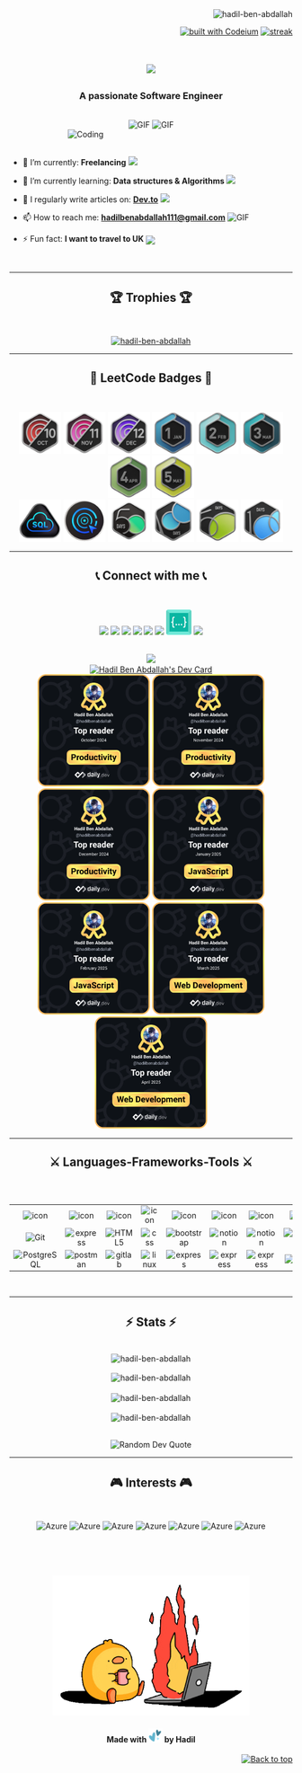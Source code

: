 <div align="right"> <a name="top"></a>
<img src="https://komarev.com/ghpvc/?username=hadil-ben-abdallah&label=Profile%20views&color=0e75b6&style=flat" alt="hadil-ben-abdallah" />
    
[![built with Codeium](https://codeium.com/badges/main)](https://codeium.com) 
[![streak](https://codeium.com/badges/v2/user/hadilbenabdallah/streak)](https://codeium.com/profile/hadilbenabdallah)
</div>

<h1 align="center">
    <img src="https://readme-typing-svg.herokuapp.com/?font=Righteous&size=35&center=true&vCenter=true&width=500&height=70&duration=4000&lines=Hello,+World!+👋🏻;+I'm+Hadil!;" />
</h1>

<h3 align="center">A passionate Software Engineer</h3>
<br/>

<div align="center">
  <img alt="GIF" height="90px" src="https://media.giphy.com/media/ln7z2eWriiQAllfVcn/giphy.gif" />
  <img alt="GIF" height="90px" src="https://media.giphy.com/media/eNAsjO55tPbgaor7ma/giphy.gif" />
</div>

<img align="right" alt="Coding" width="400" src="https://mir-s3-cdn-cf.behance.net/project_modules/hd/06f21a161921919.63cd7887d0a70.gif">
<br/>
<br/>

- 🔭 I’m currently: **Freelancing** <img src="https://github.com/TheDudeThatCode/TheDudeThatCode/blob/master/Assets/Developer.gif" width="45" />

- 🌱 I’m currently learning: **Data structures & Algorithms** <img src="https://media.giphy.com/media/WUlplcMpOCEmTGBtBW/giphy.gif" width="30">

- 📝 I regularly write articles on: **<a href="https://dev.to/hadil">Dev.to</a>** <img src = "https://media1.giphy.com/media/JZ40cnfnN11KycrvMF/giphy.gif?cid=ecf05e47a0n3gi1bfqntqmob8g9aid1oyj2wr3ds3mg700bl&rid=giphy.gif" width = '23' />

- 📫 How to reach me: **hadilbenabdallah111@gmail.com** <img alt="GIF" src="https://github.com/TheDudeThatCode/TheDudeThatCode/blob/master/Assets/hmm.gif" width="20" />

- ⚡ Fun fact: **I want to travel to UK** <img align ='center' src='https://media2.giphy.com/media/UQDSBzfyiBKvgFcSTw/giphy.gif?cid=ecf05e47p3cd513axbek3f56ti3jzizq8hincw20jauyyfyw&rid=giphy.gif' width ='29' />
<br/>
 <hr/>
<h2 align="center">🏆 Trophies 🏆</h2>
<br/>
<p align="center"> <a href="https://github.com/ryo-ma/github-profile-trophy"><img src="https://github-profile-trophy.vercel.app/?username=hadil-ben-abdallah&theme=darkhub&no-frame=true&title=Stars,Followers,Commits,Experience,PullRequest,Repositories&column=-1" alt="hadil-ben-abdallah" /></a> </p>
 <hr/>

 <h2 align="center">🥇 LeetCode Badges 🥇</h2>
<br/>
<p align="center"> 
    <a href="https://leetcode.com/u/hadilbenabdallah/"><img src="october.gif" alt="hadil-ben-abdallah" width="75" height="75"/></a>
    <a href="https://leetcode.com/u/hadilbenabdallah/"><img src="november.gif" alt="hadil-ben-abdallah" width="75" height="75"/></a>
    <a href="https://leetcode.com/u/hadilbenabdallah/"><img src="december.gif" alt="hadil-ben-abdallah" width="75" height="75"/></a>
    <a href="https://leetcode.com/u/hadilbenabdallah/"><img src="january.gif" alt="hadil-ben-abdallah" width="75" height="75"/></a>
    <a href="https://leetcode.com/u/hadilbenabdallah/"><img src="february.gif" alt="hadil-ben-abdallah" width="75" height="75"/></a>
    <a href="https://leetcode.com/u/hadilbenabdallah/"><img src="march.gif" alt="hadil-ben-abdallah" width="75" height="75"/></a>
    <a href="https://leetcode.com/u/hadilbenabdallah/"><img src="april.gif" alt="hadil-ben-abdallah" width="75" height="75"/></a>
    <a href="https://leetcode.com/u/hadilbenabdallah/"><img src="may.gif" alt="hadil-ben-abdallah" width="75" height="75"/></a>
    <br>
    <a href="https://leetcode.com/u/hadilbenabdallah/"><img src="SQL.gif" alt="hadil-ben-abdallah" width="75" height="75"/></a>
    <a href="https://leetcode.com/u/hadilbenabdallah/"><img src="LeetCode75.gif" alt="hadil-ben-abdallah" width="75" height="75"/></a>
    <a href="https://leetcode.com/u/hadilbenabdallah/"><img src="50days.gif" alt="hadil-ben-abdallah" width="75" height="75"/></a>
    <a href="https://leetcode.com/u/hadilbenabdallah/"><img src="100days.gif" alt="hadil-ben-abdallah" width="75" height="75"/></a>
    <a href="https://leetcode.com/u/hadilbenabdallah/"><img src="2550.gif" alt="hadil-ben-abdallah" width="75" height="75"/></a>
    <a href="https://leetcode.com/u/hadilbenabdallah/"><img src="100days25.gif" alt="hadil-ben-abdallah" width="75" height="75"/></a>
</p>
 <hr/>

<h2 align="center">📞 Connect with me 📞</h2>
<br/>
<p align="center">
<a href="https://codepen.io/hadil-ben-abdallah" target="blank"><img src="https://go-skill-icons.vercel.app/api/icons?i=codepen" height=45 withd=45 /></a>
<a href="https://dev.to/hadil" target="blank"><img src="https://go-skill-icons.vercel.app/api/icons?i=devto" height=45 withd=45 /></a>
<a href="https://app.daily.dev/hadilbenabdallah" target="blank"><img src="https://go-skill-icons.vercel.app/api/icons?i=dailydev" height=45 withd=45 /></a>
<a href="https://leetcode.com/u/hadilbenabdallah/" target="blank"><img src="https://go-skill-icons.vercel.app/api/icons?i=leetcode" height=45 withd=45 /></a>
<a href="https://linkedin.com/in/hadil-ben-abdallah" target="blank"><img src="https://go-skill-icons.vercel.app/api/icons?i=linkedin" height=45 withd=45 /></a>
<a href="https://twitter.com/hadilbnabdallah" target="blank"><img src="https://go-skill-icons.vercel.app/api/icons?i=twitter" height=45 withd=45 /></a>
<a href="https://codeium.com/profile/hadilbenabdallah" target="blank"><img src="codeium.png" height=45 withd=45 /></a>
<a href="https://github.com/Hadil-Ben-Abdallah" target="blank"><img src="https://go-skill-icons.vercel.app/api/icons?i=github" height=45 withd=45 /></a>
</p>
 <br/>
 <div align="center">
<a href="https://leetcode.com/u/hadilbenabdallah/" target="blank"><img src="https://leetcard.jacoblin.cool/hadilbenabdallah?theme=dark&ext=heatmap"/></a>
</div>
<div align="center">
<a href="https://app.daily.dev/hadilbenabdallah"><img src="https://api.daily.dev/devcards/v2/9pqnrpoJdg1CfgqIBuMCl.png?type=default&r=oy7" width="300" alt="Hadil Ben Abdallah's Dev Card"/></a>
    <br>
<a href="https://app.daily.dev/hadilbenabdallah"><img src="OctoberTopReaderBadge.png" width="200" alt="Hadil Ben Abdallah's Top Reader Badge"/></a>
<a href="https://app.daily.dev/hadilbenabdallah"><img src="NovemberTopReaderBadge.png" width="200" alt="Hadil Ben Abdallah's Top Reader Badge"/></a>
<a href="https://app.daily.dev/hadilbenabdallah"><img src="DecemberTopReaderBadge.png" width="200" alt="Hadil Ben Abdallah's Top Reader Badge"/></a>
<a href="https://app.daily.dev/hadilbenabdallah"><img src="JanuaryTopReaderBadge.png" width="200" alt="Hadil Ben Abdallah's Top Reader Badge"/></a>
<a href="https://app.daily.dev/hadilbenabdallah"><img src="FebruaryTopReaderBadge.png" width="200" alt="Hadil Ben Abdallah's Top Reader Badge"/></a>
<a href="https://app.daily.dev/hadilbenabdallah"><img src="MarchTopReaderBadge.png" width="200" alt="Hadil Ben Abdallah's Top Reader Badge"/></a>
<a href="https://app.daily.dev/hadilbenabdallah"><img src="AprilTopReaderBadge.png" width="200" alt="Hadil Ben Abdallah's Top Reader Badge"/></a>
</div>
 <hr/>
<h2 align="center">⚔ Languages-Frameworks-Tools ⚔</h2>
<br/>

<table>
<div style="display: flex; align-items: flex-start; align: center">
<table align="center">
  <tr>
    <td align="center" width="96">
        <img src="https://techstack-generator.vercel.app/react-icon.svg" alt="icon" width="40" height="40" />
    </td>
    <td align="center" width="96">
        <img src="https://techstack-generator.vercel.app/python-icon.svg" alt="icon" width="40" height="40" />
    </td>
    <td align="center" width="96">
        <img src="https://techstack-generator.vercel.app/js-icon.svg" alt="icon" width="40" height="40" />
    </td>
      <td align="center" width="96">
        <img src="https://techstack-generator.vercel.app/graphql-icon.svg" alt="icon" width="40" height="40" />
    </td>
    <td align="center" width="96">
        <img src="https://techstack-generator.vercel.app/mysql-icon.svg" alt="icon" width="40" height="40" />
    </td>
    <td align="center" width="96">
        <img src="https://techstack-generator.vercel.app/django-icon.svg" alt="icon" width="40" height="40" />
    </td>
    <td align="center" width="96">
        <img src="https://techstack-generator.vercel.app/github-icon.svg" alt="icon" width="40" height="40" />
    </td>
      <td align="center" width="96">
        <img src="https://techstack-generator.vercel.app/docker-icon.svg" alt="icon" width="40" height="40" />
    </td>
  </tr>
  <tr>    
<td align="center" width="96"> 
        <img src="https://user-images.githubusercontent.com/25181517/192108372-f71d70ac-7ae6-4c0d-8395-51d8870c2ef0.png" width="40" height="40" alt="Git" />
    </td>
     <td align="center" width="96">
        <img src="https://skillicons.dev/icons?i=bash" width="40" height="40" alt="express" />
    </td>
<td align="center"  width="96">
        <img src="https://skillicons.dev/icons?i=html" width="40" height="40" alt="HTML5" />
    </td>
<td align="center" width="96">
        <img src="https://skillicons.dev/icons?i=css" width="40" height="40" alt="css" />
    </td>
<td align="center"  width="96">
        <img src="https://skillicons.dev/icons?i=bootstrap" width="40" height="40" alt="bootstrap" />
    </td>
<td align="center"  width="96">
        <img src="https://skillicons.dev/icons?i=notion" width="40" height="40" alt="notion" />
    </td>
    <td align="center"  width="96">
        <img src="https://skillicons.dev/icons?i=vscode" width="40" height="40" alt="notion" />
    </td>
   <td align="center" width="96">
        <img src="https://skillicons.dev/icons?i=mongodb" width="40" height="40" alt="MongoDB" />
    </td>
  </tr>
 <tr>     
<td align="center" width="96">
        <img src="https://skillicons.dev/icons?i=postgres" width="40" height="40" alt="PostgreSQL" />
    </td>
<td align="center" width="96">
        <img src="https://skillicons.dev/icons?i=postman" width="40" height="40" alt="postman" />
    </td>
<td align="center" width="96">
        <img src="https://skillicons.dev/icons?i=gitlab" width="40" height="40" alt="gitlab" />
    </td>
<td align="center" width="96">
        <img src="https://skillicons.dev/icons?i=linux" width="40" height="40" alt="linux" />
    </td>
<td align="center" width="96">
        <img src="https://skillicons.dev/icons?i=express" width="40" height="40" alt="express" />
    </td>
<td align="center" width="96">
        <img src="https://skillicons.dev/icons?i=c" width="40" height="40" alt="express" />
    </td>
<td align="center" width="96">
        <img src="https://skillicons.dev/icons?i=next" width="40" height="40" alt="express" />
    </td>
    <td align="center" width="96">
        <img src="https://skillicons.dev/icons?i=nodejs" width="40" height="40" alt="Nodejs" />
     </td>
 </tr>
</table>
</table>

<br/>
 <hr/>
<h2 align="center">⚡ Stats ⚡</h2>
<br/>

<div align=center>
  <img align="center" src="https://github-readme-streak-stats.herokuapp.com/?user=hadil-ben-abdallah&&theme=react" alt="hadil-ben-abdallah" />
<br/> <br/>
   <img src="https://github-readme-activity-graph.vercel.app/graph?username=hadil-ben-abdallah&bg_color=20232a&color=f8d847&line=61dafb&point=87cbc5&area_color=a9fef7&title_color=ffffff&area=true" alt="hadil-ben-abdallah" />
<br>
<br>
    
  <img align="center" src="https://github-readme-stats.vercel.app/api?username=hadil-ben-abdallah&show_icons=true&locale=en&&theme=react" alt="hadil-ben-abdallah" />
  <br/><br/>
 <img align="center" src="https://github-readme-stats.vercel.app/api/top-langs?username=hadil-ben-abdallah&show_icons=true&locale=en&layout=compact&&theme=react" alt="hadil-ben-abdallah" />
</div>
<br/>
<p align="center">
  <img src="https://quotes-github-readme.vercel.app/api?type=horizontal&theme=radical" alt="Random Dev Quote" />
</p>

 <hr/>
<h2 align="center">🎮 Interests 🎮</h2>
<br/>
<p align="center">
<img src="https://raw.githubusercontent.com/jrohitofficial/jrohitofficial/master/Soccer%20Ball.webp" alt="Azure" width="40" height="40" />
<img src="https://raw.githubusercontent.com/jrohitofficial/jrohitofficial/master/Video%20Game.webp" alt="Azure" width="40" height="40" />
<img src="https://github.com/jrohitofficial/jrohitofficial/blob/master/Musical%20Notes.png?raw=true" alt="Azure" width="40" height="40" />
<img src="https://github.com/jrohitofficial/jrohitofficial/blob/master/Man%20Technologist%20Medium-Dark%20Skin%20Tone.png?raw=true" alt="Azure" width="40" height="40" />
<img src="https://github.com/jrohitofficial/jrohitofficial/blob/master/globe.gif?raw=true" alt="Azure" width="40" height="40" />
<img src="https://github.com/jrohitofficial/jrohitofficial/blob/master/book.gif?raw=true" alt="Azure" width="40" height="40" />
<img src="https://github.com/jrohitofficial/jrohitofficial/blob/master/music.gif?raw=true" alt="Azure" width="40" height="40"" />
</p>

<br/>
<br/>
<br/>

<p align="center">
    <img src="fire.gif" alt="fire"  width="350" height="250"/>
</p>

<h4 align="center">Made with <img src="hearts_gif.gif" width="25" height="25"/> by Hadil</h4>

<p align="right">
  <a href="#top">
    <img src="https://img.shields.io/badge/Back%20to%20Top-↑-blue" alt="Back to top" />
  </a>
</p>
